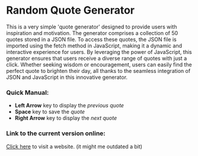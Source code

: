 # Random Quote Generator

This is a very simple 'quote generator' designed to provide users with inspiration and motivation. The generator comprises a collection of 50 quotes stored in a JSON file. To access these quotes, the JSON file is imported using the fetch method in JavaScript, making it a dynamic and interactive experience for users. By leveraging the power of JavaScript, this generator ensures that users receive a diverse range of quotes with just a click. Whether seeking wisdom or encouragement, users can easily find the perfect quote to brighten their day, all thanks to the seamless integration of JSON and JavaScript in this innovative generator.

### Quick Manual:
- **Left Arrow** key to display the *previous quote*
- **Space** key to save the *quote*
- **Right Arrow** key to display the *next quote*

### Link to the current version online:
[Click here](https://quote-generator-1234.netlify.app/) to visit a website. (it might me outdated a bit)
